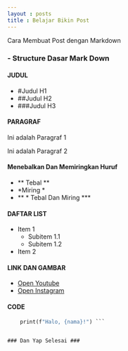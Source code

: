 ```yaml
---
layout : posts
title : Belajar Bikin Post
--- 
```


Cara Membuat Post dengan Markdown 

### - Structure Dasar Mark Down
#### JUDUL  
- #Judul H1
- ##Judul H2
- ###Judul H3

#### PARAGRAF ####
Ini adalah Paragraf 1

Ini adalah Paragraf 2

#### Menebalkan Dan Memiringkan Huruf ####
- ** Tebal ** 
- *Miring * 
- ** * Tebal Dan Miring ***


#### DAFTAR LIST ####
- Item 1
  - Subitem 1.1
  - Subitem 1.2
- Item 2


#### LINK DAN GAMBAR ####
- [Open Youtube](https://www.youtube.com)
- [Open Instagram](https://www.instagram.com)


#### CODE ####
``` def sapa(nama):
    print(f"Halo, {nama}!") ```


### Dan Yap Selesai ###




